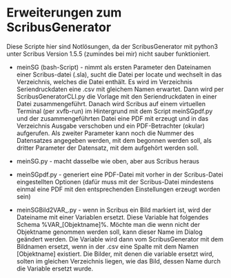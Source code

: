 # Erweiterungen zum ScribusGenerator

Diese Scripte hier sind Notlösungen, da der ScribusGenerator mit python3 unter
Scribus Version 1.5.5 (zumindes bei mir) nicht sauber funktioniert.

- meinSG (bash-Script) - nimmt als ersten Parameter den Dateinamen einer Scribus-datei (.sla),
sucht die Datei per locate und wechselt in das Verzeichnis, welches die Datei enthält.
Es wird im Verzeichnis Seriendruckdaten eine .csv mit gleichem Namen erwartet.
Dann wird per ScribusGeneratorCLI.py die Vorlage mit den Seriendruckdaten in einer Datei
zusammengeführt. Danach wird Scribus auf einem virtuellen Terminal (per xvfb-run) im Hintergrund mit dem
Script meinSGpdf.py und der zusammengeführten Datei eine PDF mit erzeugt und in das Verzeichnis
Ausgabe verschoben und ein PDF-Betrachter (okular) aufgerufen. Als zweiter Parameter kann noch
die Nummer des Datensatzes angegeben werden, mit dem begonnen werden soll, als dritter Parameter der
Datensatz, mit dem aufgehört werden soll.

- meinSG.py - macht dasselbe wie oben, aber aus Scribus heraus

- meinSGpdf.py - generiert eine PDF-Datei mit vorher in der Scribus-Datei eingestellten Optionen
(dafür muss mit der Scribus-Datei mindestens einmal eine PDF mit den entsprechenden Einstellungen
erzeugt worden sein)

- meinSGBild2VAR_.py - wenn in Scribus ein Bild markiert ist, wird der Dateiname mit einer
Variablen ersetzt. Diese Variable hat folgendes Schema %VAR_[Objektname]%. Möchte man die 
wenn nicht der Objektname genommen werden soll, kann dieser Name im Dialog geändert werden.
Die Variable wird dann vom ScribusGenerator mit dem Bildnamen ersetzt, wenn in der .csv
eine Spalte mit dem Namen [Objektname] existiert. Die Bilder, mit denen die variable 
ersetzt wird, solten im gleichen Verzeichnis liegen, wie das Bild, dessen Name durch 
die Variable ersetzt wurde.